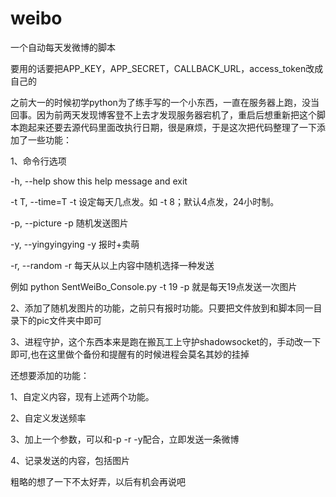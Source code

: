 # weibo
一个自动每天发微博的脚本

要用的话要把APP_KEY，APP_SECRET，CALLBACK_URL，access_token改成自己的

之前大一的时候初学python为了练手写的一个小东西，一直在服务器上跑，没当回事。因为前两天发现博客登不上去才发现服务器宕机了，重启后想重新把这个脚本跑起来还要去源代码里面改执行日期，很是麻烦，于是这次把代码整理了一下添加了一些功能：

1、命令行选项

  -h, --help          show this help message and exit
  
  -t T, --time=T      -t 设定每天几点发。如 -t 8；默认4点发，24小时制。
  
  -p, --picture       -p 随机发送图片
  
  -y, --yingyingying  -y 报时+卖萌
  
  -r, --random        -r 每天从以上内容中随机选择一种发送
  
  例如 python SentWeiBo_Console.py -t 19 -p 就是每天19点发送一次图片
  
2、添加了随机发图片的功能，之前只有报时功能。只要把文件放到和脚本同一目录下的pic文件夹中即可

3、进程守护，这个东西本来是跑在搬瓦工上守护shadowsocket的，手动改一下即可,也在这里做个备份和提醒有的时候进程会莫名其妙的挂掉

还想要添加的功能：

1、自定义内容，现有上述两个功能。

2、自定义发送频率

3、加上一个参数，可以和-p -r -y配合，立即发送一条微博

4、记录发送的内容，包括图片

粗略的想了一下不太好弄，以后有机会再说吧
